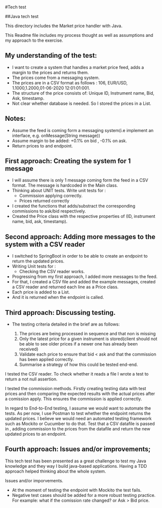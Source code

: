#Tech test

##Java tech test

This directory includes the Market price handler with Java.

This Readme file includes my process thought as well as assumptions and my approach to the exercise.

My understanding of the test:
-
- I want to create a system that handles a market price feed, adds a margin to the prices and returns them.
- The prices come from a messaging system.
- The prices are in a CSV format as follows : 106, EUR/USD, 1.1000,1.2000,01-06-2020 12:01:01:001.
- The structure of the price consists of: Unique ID, Instrument name, Bid, Ask, timestamp.
- Not clear whether database is needed. So I stored the prices in a List<Prices>.

Notes:
- 
- Assume the feed is coming form a messaging system(i.e implement an interface, e.g. onMessage(String message))
- Assume margin to be added: +0.1% on bid , -0.1% on ask.
- Return prices to and endpoint.

First approach: Creating the system for 1 message
-
- I will assume there is only 1 message coming form the feed in a CSV format. The message is hardcoded in the Main class.
- Thinking about UNIT tests. Write unit tests for : 
  - Commission applying correctly.
  - Prices returned correctly
- I created the functions that adds/substract the corresponding commissions to ask/bid respectively. 
- Created the Price class with the respective properties of (ID, instrument name, bid, ask, timestamp).



Second approach: Adding more messages to the system with a CSV reader
-
- I switched to SpringBoot in order to be able to create an endpoint to return the updated prices. 
- Writing Unit tests for :
  - Checking the CSV reader works.
- Progressing from my first approach, I added more messages to the feed. 
- For that, I created a CSV file and added the example messages, created a CSV reader and returned each line as a Price class. 
- Each price is added to a List. 
- And it is returned when the endpoint is called.

Third approach: Discussing testing. 
- 
- The testing criteria detailed in the brief are as follows:

  1. The prices are being processed in sequence and that non is missing
  2. Only the latest price for a given instrument is stored(client should not be able to see older prices if a newer one has already been received)
  3. Validate each price to ensure that bid < ask and that the commission has been applied correctly.
  4. Summarise a strategy of how this could be tested end-end.


I tested the CSV reader. To check whether it reads a file I wrote a test to return a not null assertion. 

I tested the commission methods. Firstly creating testing data with test prices and then comparing the expected results with the actual prices after a comission apply.
This ensures the commission is applied correctly.


In regard to End-to-End testing, I assume we would want to automate the tests. As per now, I use Postman to test whether the endpoint returns the updated prices.
I believe we would need an automated testing framework such as Mockito or Cucumber to do that. 
Test that a CSV datafile is passed in , adding commission to the prices from the datafile and return the new updated prices to an endpoint.


Fourth approach: Issues and/or improvements;
-

This tech test has been presented as a great challenge to test my Java knowledge and they way I build java-based applications.
Having a TDD approach helped thinking about the whole system. 

Issues and/or imporvements.
- At the moment of testing the endpoint with Mockito the test fails. 
- Negative test cases should be added for a more robust testing practice. For example: what if the comission rate changed? or Ask > Bid price. 













